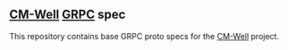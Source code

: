## [CM-Well](https://github.com/CM-Well/CM-Well) [GRPC](https://grpc.io/) spec 

This repository contains base GRPC proto specs for the [CM-Well](https://github.com/CM-Well/CM-Well) project.

### 